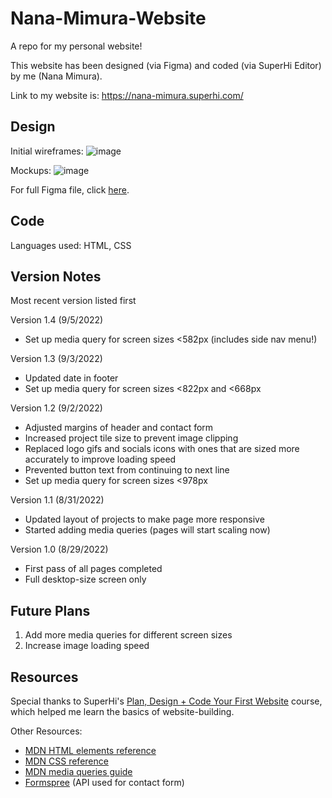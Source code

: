 # Nana-Mimura-Website
A repo for my personal website!

This website has been designed (via Figma) and coded (via SuperHi Editor) by me (Nana Mimura).

Link to my website is: https://nana-mimura.superhi.com/

## Design
Initial wireframes:
![image](https://user-images.githubusercontent.com/35053487/187111562-0f6c5eb1-0a89-4ead-94e8-d6459ee76874.png)

Mockups:
![image](https://user-images.githubusercontent.com/35053487/187113843-92848c7f-b1da-44d1-aec9-89be83d69ec0.png)

For full Figma file, click [here](https://www.figma.com/file/xVuzropjUN1O7zcc9IRnfi/nana-mimura).

## Code
Languages used: HTML, CSS

## Version Notes
Most recent version listed first

Version 1.4 (9/5/2022)
- Set up media query for screen sizes <582px (includes side nav menu!)

Version 1.3 (9/3/2022)
- Updated date in footer
- Set up media query for screen sizes <822px and <668px

Version 1.2 (9/2/2022)
- Adjusted margins of header and contact form
- Increased project tile size to prevent image clipping
- Replaced logo gifs and socials icons with ones that are sized more accurately to improve loading speed
- Prevented button text from continuing to next line
- Set up media query for screen sizes <978px

Version 1.1 (8/31/2022)
- Updated layout of projects to make page more responsive
- Started adding media queries (pages will start scaling now)

Version 1.0 (8/29/2022)
- First pass of all pages completed
- Full desktop-size screen only

## Future Plans
1. Add more media queries for different screen sizes
2. Increase image loading speed

## Resources
Special thanks to SuperHi's [Plan, Design + Code Your First Website](https://student.superhi.com/plan-design-code) course, which helped me learn the basics of website-building.

Other Resources:
- [MDN HTML elements reference](https://developer.mozilla.org/en-US/docs/Web/HTML/Element)
- [MDN CSS reference](https://developer.mozilla.org/en-US/docs/Web/CSS/Reference)
- [MDN media queries guide](https://developer.mozilla.org/en-US/docs/Learn/CSS/CSS_layout/Media_queries)
- [Formspree](https://formspree.io/) (API used for contact form)
